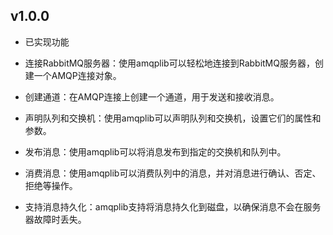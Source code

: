 ## v1.0.0

- 已实现功能

- 连接RabbitMQ服务器：使用amqplib可以轻松地连接到RabbitMQ服务器，创建一个AMQP连接对象。

- 创建通道：在AMQP连接上创建一个通道，用于发送和接收消息。

- 声明队列和交换机：使用amqplib可以声明队列和交换机，设置它们的属性和参数。

- 发布消息：使用amqplib可以将消息发布到指定的交换机和队列中。

- 消费消息：使用amqplib可以消费队列中的消息，并对消息进行确认、否定、拒绝等操作。

- 支持消息持久化：amqplib支持将消息持久化到磁盘，以确保消息不会在服务器故障时丢失。